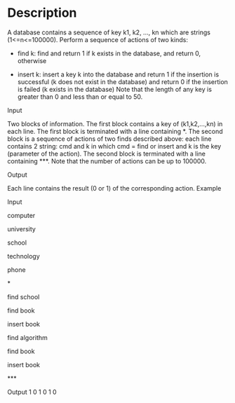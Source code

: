 # Description

A database contains a sequence of key k1, k2, ..., kn which are strings (1<=n<=100000). Perform a sequence of actions of two kinds:
    
- find k: find and return 1 if k exists in the database, and return 0, otherwise

- insert k: insert a key k into the database and return 1 if the insertion is successful (k does not exist in the database) and return 0 if the insertion is failed (k exists in the database)
Note that the length of any key is greater than 0 and less than or equal to 50.

Input

Two blocks of information. The first block contains a key of (k1,k2,...,kn) in each line. The first block is terminated with a line containing *. The second block is a sequence of actions of two finds described above: each line contains 2 string: cmd and k in which cmd = find or insert and k is the key (parameter of the action). The second block is terminated with a line containing ***. Note that the number of actions can be up to 100000.

Output

Each line contains the result (0 or 1) of the corresponding action.
Example

Input

computer

university

school

technology

phone

\*

find school

find book

insert book

find algorithm

find book

insert book

\*\*\*

Output
1
0
1
0
1
0